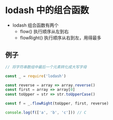 # lodash 中的组合函数
- lodash 组合函数有两个
  - flow() 执行顺序从左到右
  - flowRight() 执行顺序从右到左，用得最多

## 例子
```js
// 将字符串数组中最后一个元素转化成大写字母

const _ = require('lodash')

const reverse = array => array.reverse()
const first = array => array[0]
const toUpper = str => str.toUpperCase()

const f = _.flowRight(toUpper, first, reverse)

console.log(f(['a', 'b', 'c'])) // C

```
